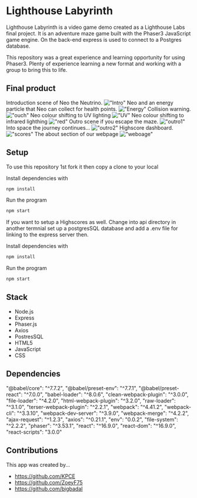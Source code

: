 # Lighthouse Labyrinth

Lighthouse Labyrinth is a video game demo created as a Lighthouse Labs final project. It is an adventure maze game built with the Phaser3 JavaScript game engine. On the back-end express is used to connect to a Postgres database.

This repository was a great experience and learning opportunity for using Phaser3. Plenty of experience learning a new format and working with a group to bring this to life.

## Final product

Introduction scene of Neo the Neutrino. !["Intro"](https://raw.githubusercontent.com/bigbadaI/Lighthouse_Labyrinth/master/docs/intro.png)
Neo and an energy particle that Neo can collect for health points. !["Energy"](https://raw.githubusercontent.com/bigbadaI/Lighthouse_Labyrinth/master/docs/energy.png)
Collision warning. !["ouch"](https://raw.githubusercontent.com/bigbadaI/Lighthouse_Labyrinth/master/docs/ouch.png)
Neo colour shifting to UV lighting !["UV"](https://raw.githubusercontent.com/bigbadaI/Lighthouse_Labyrinth/master/docs/purpleNeo.png)
Neo colour shifting to infrared lighthing !["red"](https://raw.githubusercontent.com/bigbadaI/Lighthouse_Labyrinth/master/docs/redNeo.png)
Outro scene if you escape the maze. !["outro1"](https://raw.githubusercontent.com/bigbadaI/Lighthouse_Labyrinth/master/docs/outro1.png)
Into space the journey continues... !["outro2"](https://raw.githubusercontent.com/bigbadaI/Lighthouse_Labyrinth/master/docs/outro-scene.png)
Highscore dashboard. !["scores"](https://raw.githubusercontent.com/bigbadaI/Lighthouse_Labyrinth/master/docs/scoreboard.png)
The about section of our webpage !["weboage"](https://raw.githubusercontent.com/bigbadaI/Lighthouse_Labyrinth/master/docs/website-about.png)
## Setup

To use this repository 1st fork it then copy a clone to your local 

Install dependencies with 
```sh
npm install
```
Run the program 
```sh
npm start
```
If you want to setup a Highscores as well.
Change into api directory in another termnial set up a postgresSQL database and add a .env file for linking to the express server then.

Install dependencies with 
```sh
npm install
```
Run the program 
```sh
npm start
```


## Stack
- Node.js
- Express
- Phaser.js
- Axios
- PostresSQL
- HTML5
- JavaScript
- CSS

## Dependencies
  "@babel/core": "^7.7.2",
    "@babel/preset-env": "^7.7.1",
    "@babel/preset-react": "^7.0.0",
    "babel-loader": "^8.0.6",
    "clean-webpack-plugin": "^3.0.0",
    "file-loader": "^4.2.0",
    "html-webpack-plugin": "^3.2.0",
    "raw-loader": "^3.1.0",
    "terser-webpack-plugin": "^2.2.1",
    "webpack": "^4.41.2",
    "webpack-cli": "^3.3.10",
    "webpack-dev-server": "^3.9.0",
    "webpack-merge": "^4.2.2",
    "ajax-request": "^1.2.3",
    "axios": "^0.21.1",
    "env": "0.0.2",
    "file-system": "^2.2.2",
    "phaser": "^3.53.1",
    "react": "^16.9.0",
    "react-dom": "^16.9.0",
    "react-scripts": "3.0.0"

## Contributions

This app was created by...
- https://github.com/KPCE
- https://github.com/ZoeyF75
- https://github.com/bigbadaI
